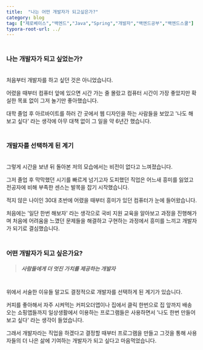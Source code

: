 ```yaml
---
title:  "나는 어떤 개발자가 되고싶은가?"
category: blog
tag: ["제로베이스","백엔드","Java","Spring","개발자","백엔드공부","백엔드스쿨"]
typora-root-url: ../
---
```




### <br>나는 개발자가 되고 싶었는가? 

<br>처음부터 개발자를 하고 싶던 것은 아니었습니다. 

어렸을 때부터 컴퓨터 앞에 있으면 시간 가는 줄 몰랐고 컴퓨터 시간이 가장 좋았지만 확실한 목표 없이 그저 놀기만 좋아했습니다.

대학 졸업 후 아르바이트를 하러 간 곳에서 웹 디자인을 하는 사람들을 보았고 '나도 해보고 싶다' 라는 생각에 아무 대책 없이 그 일을 약 6년간 했습니다.



### <br>개발자를 선택하게 된 계기

<br>그렇게 시간을 보낸 뒤 돌아본 저의 모습에서는 비전이 없다고 느껴졌습니다.

그저 졸업 후 막막했던 시기를 빠르게 넘기고자 도피했던 직업은 어느새 흥미를 잃었고 전공자에 비해 부족한 센스는 발목을 잡기 시작했습니다.

적지 않은 나이인 30대 초반에 어렸을 때부터 흥미가 있던 컴퓨터가 눈에 들어왔습니다.

처음에는 '일단 한번 해보자' 라는 생각으로 국비 지원 교육을 알아보고 과정을 진행해가며 처음에 어려움을 느꼈던 문제들을 해결하고 구현하는 과정에서 흥미를 느끼고 개발자가 되기로 결심했습니다.



### <br>어떤 개발자가 되고 싶은가요?

> ##### 사람들에게 더 멋진 가치를 제공하는 개발자

<br>위에서 서술한 이유들 말고도 결정적으로 개발자를 선택하게 된 계기가 있습니다.

커피를 좋아해서 자주 시켜먹는 커피오더앱이나 집에서 클릭 한번으로 집 앞까지 배송 오는 쇼핑앱들까지 일상생활에서 이용하는 프로그램들은 사용하면서  '나도 한번 만들어 보고 싶다' 라는 생각이 들었습니다.

그래서 개발자라는 직업을 하겠다고 결정할 때부터 프로그램을 만들고 그것을 통해 사용자들의 더 나은 삶에 기여하는 개발자가 되고 싶다고 마음먹었습니다.



<br>
